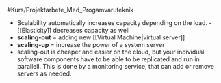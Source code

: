 #Kurs/Projektarbete_Med_Progamvaruteknik 

- Scalability automatically increases capacity depending on the load. - [[Elasticity]] decreases capacity as well
- **scaling-out** = adding new [[Virtual Machine|virtual server]]
- **scaling-up** = increase the power of a system server
- scaling-out is cheaper and easier on the cloud, but your individual software components have to be able to be replicated and run in parallell. This is done by a monitoring service, that can add or remove servers as needed.